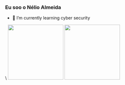 ### Eu soo o Nélio Almeida

- 🌱 I’m currently learning cyber security

<div>
  <a href-"https://beacons.ai/nelioalmeida">\
  <img height="180cm" src="https://github-readme-stats.vercel.app/api?username=nelioalmeida&show_icons=true&themedracula&include_all_commits=true&count_private=true"/>
  <img height="180cm" src="https://github-readme-stats.vercel.app/api/top-langs/?username=nelioalmeida&layout=compact&langs_count=16&theme=dracula"/>  
</div>

